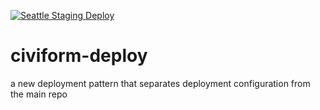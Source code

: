 [![Seattle Staging Deploy](https://github.com/seattle-uat/civiform-deploy/actions/workflows/deploy-staging.yml/badge.svg?branch=main)](https://github.com/seattle-uat/civiform-deploy/actions/workflows/deploy-staging.yml)

# civiform-deploy
a new deployment pattern that separates deployment configuration from the main repo
